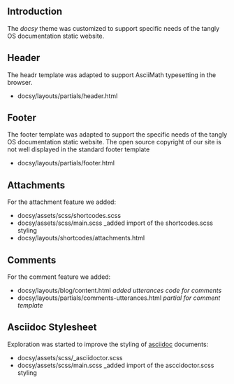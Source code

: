 ## Introduction

The *docsy* theme was customized to support specific needs of the tangly OS documentation static website.

## Header

The headr template was adapted to support AsciiMath typesetting in the browser.

- docsy/layouts/partials/header.html

## Footer

The footer template was adapted to support the specific needs of the tangly OS documentation static website.
The open source copyright of our site is not well displayed in the standard footer template

- docsy/layouts/partials/footer.html

## Attachments

For the attachment feature we added:

- docsy/assets/scss/shortcodes.scss
- docsy/assets/scss/main.scss _added import of the shortcodes.scss styling
- docsy/layouts/shortcodes/attachments.html

## Comments

For the comment feature we added:

- docsy/layouts/blog/content.html _added utterances code for comments_
- docsy/layouts/partials/comments-utterances.html _partial for comment template_

## Asciidoc Stylesheet

Exploration was started to improve the styling of [asciidoc](https://asciidoc.org) documents:

- docsy/assets/scss/_asciidoctor.scss
- docsy/assets/scss/main.scss _added import of the asccidoctor.scss styling

